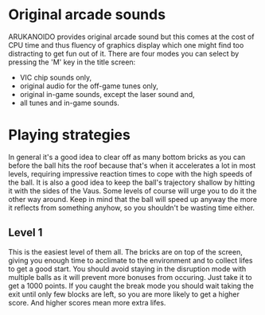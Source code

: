 # Original arcade sounds

ARUKANOIDO provides original arcade sound but this comes at the
cost of CPU time and thus fluency of graphics display which one
might find too distracting to get fun out of it.
There are four modes you can select by pressing the 'M' key in
the title screen:

* VIC chip sounds only,
* original audio for the off-game tunes only,
* original in-game sounds, except the laser sound and,
* all tunes and in-game sounds.

# Playing strategies

In general it's a good idea to clear off as many bottom bricks
as you can before the ball hits the roof because that's when it
accelerates a lot in most levels, requiring impressive reaction
times to cope with the high speeds of the ball.  It is also a
good idea to keep the ball's trajectory shallow by hitting it
with the sides of the Vaus.  Some levels of course will urge
you to do it the other way around.  Keep in mind that the ball
will speed up anyway the more it reflects from something anyhow,
so you shouldn't be wasting time either.

## Level 1

This is the easiest level of them all.  The bricks are on top
of the screen, giving you enough time to acclimate to the
environment and to collect lifes to get a good start.  You
should avoid staying in the disruption mode with multiple balls
as it will prevent more bonuses from occuring.  Just take it to
get a 1000 points.  If you caught the break mode you should wait
taking the exit until only few blocks are left, so you are more
likely to get a higher score.  And higher scores mean more extra
lifes.
